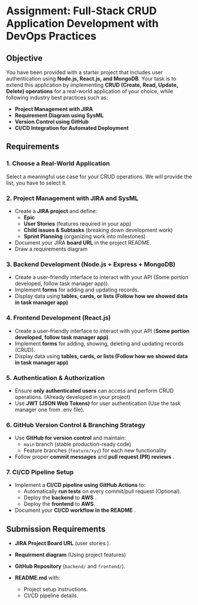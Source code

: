 # **Assignment: Full-Stack CRUD Application Development with DevOps Practices**

## **Objective**

You have been provided with a starter project that includes user authentication using **Node.js, React.js, and MongoDB**. Your task is to extend this application by implementing **CRUD (Create, Read, Update, Delete) operations** for a real-world application of your choice, while following industry best practices such as:

- **Project Management with JIRA**
- **Requirement Diagram using SysML**
- **Version Control using GitHub**
- **CI/CD Integration for Automated Deployment**

## **Requirements**

### **1. Choose a Real-World Application**

Select a meaningful use case for your CRUD operations. We will provide the list, you have to select it.

### **2. Project Management with JIRA and SysML**

- Create a **JIRA project** and define:
  - **Epic**
  - **User Stories** (features required in your app)
  - **Child issues & Subtasks** (breaking down development work)
  - **Sprint Planning** (organizing work into milestones)
- Document your JIRA **board URL** in the project README.
- Draw a requirements diagram

### **3. Backend Development (Node.js + Express + MongoDB)**

- Create a user-friendly interface to interact with your API (Some portion developed, follow task manager app)).
- Implement **forms** for adding and updating records.
- Display data using **tables, cards, or lists (Follow how we showed data in task manager app)**

### **4. Frontend Development (React.js)**

- Create a user-friendly interface to interact with your API (**Some portion developed, follow task manager app)**.
- Implement **forms** for adding, showing, deleting and updating records (CRUD).
- Display data using **tables, cards, or lists (Follow how we showed data in task manager app)**

### **5. Authentication & Authorization**

- Ensure **only authenticated users** can access and perform CRUD operations. (Already developed in your project)
- Use **JWT (JSON Web Tokens)** for user authentication (Use the task manager one from .env file).

### **6. GitHub Version Control & Branching Strategy**

- Use **GitHub for version control** and maintain:
  - `main` branch (stable production-ready code)
  - Feature branches (`feature/xyz`) for each new functionality
- Follow proper **commit messages** and **pull request (PR) reviews** .

### **7. CI/CD Pipeline Setup**

- Implement a **CI/CD pipeline using GitHub Actions** to:
  - Automatically **run tests** on every commit/pull request (Optional).
  - Deploy the **backend** to **AWS** .
  - Deploy the **frontend** to **AWS**.
- Document your **CI/CD workflow in the README** .

## **Submission Requirements**

- **JIRA Project Board URL** (user stories ).
- **Requirment diagram** (Using project features)
- **GitHub Repository** (`backend/` and `frontend/`).
- **README.md** with:

  - Project setup instructions.
  - CI/CD pipeline details.
